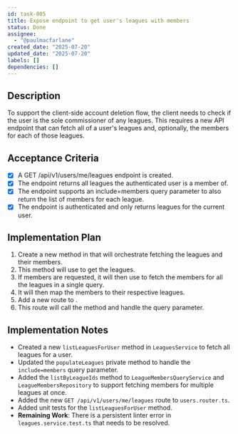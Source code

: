 ```yaml
---
id: task-005
title: Expose endpoint to get user's leagues with members
status: Done
assignee:
  - "@paulmacfarlane"
created_date: "2025-07-20"
updated_date: "2025-07-20"
labels: []
dependencies: []
---
```


## Description

To support the client-side account deletion flow, the client needs to check if the user is the sole commissioner of any leagues. This requires a new API endpoint that can fetch all of a user's leagues and, optionally, the members for each of those leagues.

## Acceptance Criteria

- [x] A GET /api/v1/users/me/leagues endpoint is created.
- [x] The endpoint returns all leagues the authenticated user is a member of.
- [x] The endpoint supports an include=members query parameter to also return the list of members for each league.
- [x] The endpoint is authenticated and only returns leagues for the current user.

## Implementation Plan

1. Create a new method in that will orchestrate fetching the leagues and their members.
2. This method will use to get the leagues.
3. If members are requested, it will then use to fetch the members for all the leagues in a single query.
4. It will then map the members to their respective leagues.
5. Add a new route to .
6. This route will call the method and handle the query parameter.

## Implementation Notes

- Created a new `listLeaguesForUser` method in `LeaguesService` to fetch all leagues for a user.
- Updated the `populateLeagues` private method to handle the `include=members` query parameter.
- Added the `listByLeagueIds` method to `LeagueMembersQueryService` and `LeagueMembersRepository` to support fetching members for multiple leagues at once.
- Added the new `GET /api/v1/users/me/leagues` route to `users.router.ts`.
- Added unit tests for the `listLeaguesForUser` method.
- **Remaining Work**: There is a persistent linter error in `leagues.service.test.ts` that needs to be resolved.
